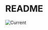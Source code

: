 # README

![Current](https://img.shields.io/badge/dynamic/json?url=https%3A%2F%2Fgithub.com%2FAlexanderBrevig%2Fdoc-status%2Fraw%2Fmain%2Fdoc-status.json&query=%24.files%5B%22README.md%22%5D.status&label=Current&color=white)
